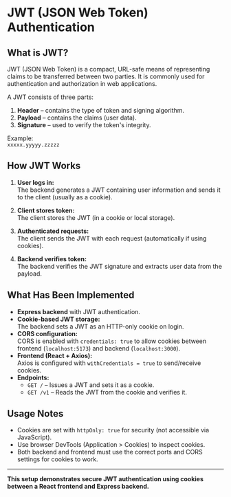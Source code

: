 # JWT (JSON Web Token) Authentication

## What is JWT?

JWT (JSON Web Token) is a compact, URL-safe means of representing claims to be transferred between two parties. It is commonly used for authentication and authorization in web applications.

A JWT consists of three parts:
1. **Header** – contains the type of token and signing algorithm.
2. **Payload** – contains the claims (user data).
3. **Signature** – used to verify the token's integrity.

Example:  
`xxxxx.yyyyy.zzzzz`

## How JWT Works

1. **User logs in:**  
   The backend generates a JWT containing user information and sends it to the client (usually as a cookie).

2. **Client stores token:**  
   The client stores the JWT (in a cookie or local storage).

3. **Authenticated requests:**  
   The client sends the JWT with each request (automatically if using cookies).

4. **Backend verifies token:**  
   The backend verifies the JWT signature and extracts user data from the payload.

## What Has Been Implemented

- **Express backend** with JWT authentication.
- **Cookie-based JWT storage:**  
  The backend sets a JWT as an HTTP-only cookie on login.
- **CORS configuration:**  
  CORS is enabled with `credentials: true` to allow cookies between frontend (`localhost:5173`) and backend (`localhost:3000`).
- **Frontend (React + Axios):**  
  Axios is configured with `withCredentials = true` to send/receive cookies.
- **Endpoints:**
  - `GET /` – Issues a JWT and sets it as a cookie.
  - `GET /v1` – Reads the JWT from the cookie and verifies it.

## Usage Notes

- Cookies are set with `httpOnly: true` for security (not accessible via JavaScript).
- Use browser DevTools (Application > Cookies) to inspect cookies.
- Both backend and frontend must use the correct ports and CORS settings for cookies to work.

---
**This setup demonstrates secure JWT authentication using cookies between a React frontend and Express backend.**

